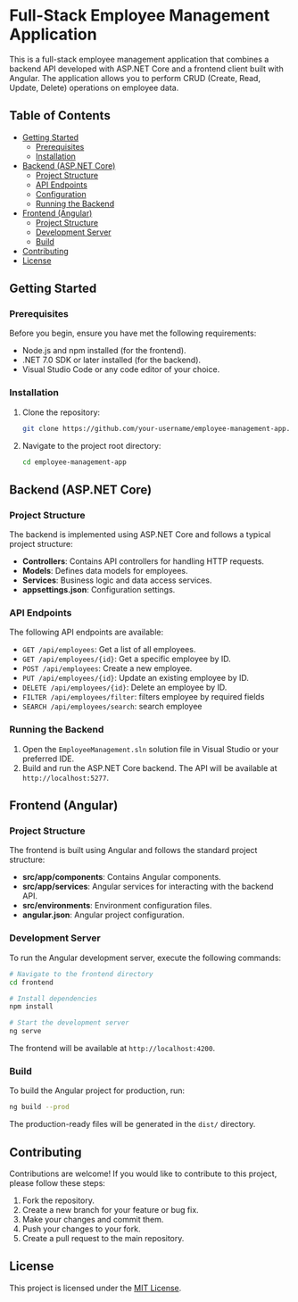 # Full-Stack Employee Management Application

This is a full-stack employee management application that combines a backend API developed with ASP.NET Core and a frontend client built with Angular. The application allows you to perform CRUD (Create, Read, Update, Delete) operations on employee data.

## Table of Contents

- [Getting Started](#getting-started)
  - [Prerequisites](#prerequisites)
  - [Installation](#installation)
- [Backend (ASP.NET Core)](#backend-aspnet-core)
  - [Project Structure](#project-structure)
  - [API Endpoints](#api-endpoints)
  - [Configuration](#configuration)
  - [Running the Backend](#running-the-backend)
- [Frontend (Angular)](#frontend-angular)
  - [Project Structure](#project-structure-1)
  - [Development Server](#development-server)
  - [Build](#build)
- [Contributing](#contributing)
- [License](#license)

## Getting Started

### Prerequisites

Before you begin, ensure you have met the following requirements:

- Node.js and npm installed (for the frontend).
- .NET 7.0 SDK or later installed (for the backend).
- Visual Studio Code or any code editor of your choice.

### Installation

1. Clone the repository:

   ```bash
   git clone https://github.com/your-username/employee-management-app.git
   ```

2. Navigate to the project root directory:

   ```bash
   cd employee-management-app
   ```

## Backend (ASP.NET Core)

### Project Structure

The backend is implemented using ASP.NET Core and follows a typical project structure:

- **Controllers**: Contains API controllers for handling HTTP requests.
- **Models**: Defines data models for employees.
- **Services**: Business logic and data access services.
- **appsettings.json**: Configuration settings.

### API Endpoints

The following API endpoints are available:

- `GET /api/employees`: Get a list of all employees.
- `GET /api/employees/{id}`: Get a specific employee by ID.
- `POST /api/employees`: Create a new employee.
- `PUT /api/employees/{id}`: Update an existing employee by ID.
- `DELETE /api/employees/{id}`: Delete an employee by ID.
- `FILTER /api/employees/filter`: filters employee by required fields
- `SEARCH /api/employees/search`: search employee

### Running the Backend

1. Open the `EmployeeManagement.sln` solution file in Visual Studio or your preferred IDE.
2. Build and run the ASP.NET Core backend. The API will be available at `http://localhost:5277`.

## Frontend (Angular)

### Project Structure

The frontend is built using Angular and follows the standard project structure:

- **src/app/components**: Contains Angular components.
- **src/app/services**: Angular services for interacting with the backend API.
- **src/environments**: Environment configuration files.
- **angular.json**: Angular project configuration.

### Development Server

To run the Angular development server, execute the following commands:

```bash
# Navigate to the frontend directory
cd frontend

# Install dependencies
npm install

# Start the development server
ng serve
```

The frontend will be available at `http://localhost:4200`.

### Build

To build the Angular project for production, run:

```bash
ng build --prod
```

The production-ready files will be generated in the `dist/` directory.

## Contributing

Contributions are welcome! If you would like to contribute to this project, please follow these steps:

1. Fork the repository.
2. Create a new branch for your feature or bug fix.
3. Make your changes and commit them.
4. Push your changes to your fork.
5. Create a pull request to the main repository.

## License

This project is licensed under the [MIT License](LICENSE).